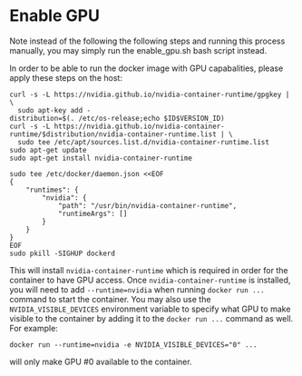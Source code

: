 # Enable GPU

Note instead of the following the following steps and running this process manually, you may simply run the enable_gpu.sh bash script instead.

In order to be able to run the docker image with GPU capabalities, please apply these steps on the host:

```
curl -s -L https://nvidia.github.io/nvidia-container-runtime/gpgkey | \
  sudo apt-key add -
distribution=$(. /etc/os-release;echo $ID$VERSION_ID)
curl -s -L https://nvidia.github.io/nvidia-container-runtime/$distribution/nvidia-container-runtime.list | \
  sudo tee /etc/apt/sources.list.d/nvidia-container-runtime.list
sudo apt-get update
sudo apt-get install nvidia-container-runtime
```

```
sudo tee /etc/docker/daemon.json <<EOF
{
    "runtimes": {
        "nvidia": {
            "path": "/usr/bin/nvidia-container-runtime",
            "runtimeArgs": []
        }
    }
}
EOF
sudo pkill -SIGHUP dockerd
```

This will install `nvidia-container-runtime` which is required in order for the container to have GPU access. Once `nvidia-container-runtime` is installed, you will need to add `--runtime=nvidia` when running `docker run ...` command to start the container. You may also use the `NVIDIA_VISIBLE_DEVICES` environment variable to specify what GPU to make visible to the container by adding it to the `docker run ...` command as well. For example:

```
docker run --runtime=nvidia -e NVIDIA_VISIBLE_DEVICES="0" ...
```

will only make GPU #0 available to the container.
